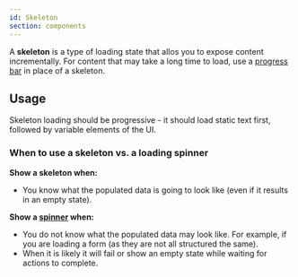 ```yaml
---
id: Skeleton
section: components
---
```


A **skeleton** is a type of loading state that allos you to expose content incrementally. For content that may take a long time to load, use a [progress bar](/components/progress/react) in place of a skeleton.

## Usage 
Skeleton loading should be progressive - it should load static text first, followed by variable elements of the UI.

### When to use a skeleton vs. a loading spinner

**Show a skeleton when:**
- You know what the populated data is going to look like (even if it results in an empty state).

**Show a [spinner](/components/spinner/react) when:**
- You do not know what the populated data may look like. For example, if you are loading a form (as they are not all structured the same).
- When it is likely it will fail or show an empty state while waiting for actions to complete.


